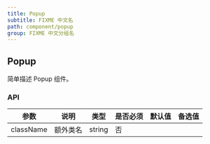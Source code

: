 ```yaml
---
title: Popup
subtitle: FIXME 中文名
path: component/popup
group: FIXME 中文分组名
---
```


## Popup

简单描述 Popup 组件。

### API

| 参数        |   说明       | 类型     | 是否必须    | 默认值      | 备选值     |
| ------------| ----------- | -------- | ---------- | ---------- | ---------- |
| className   | 额外类名     | string   |  否         |           |            |
